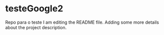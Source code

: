 # testeGoogle2
Repo para o teste
I am editing the README file. Adding some more details about the project description.

